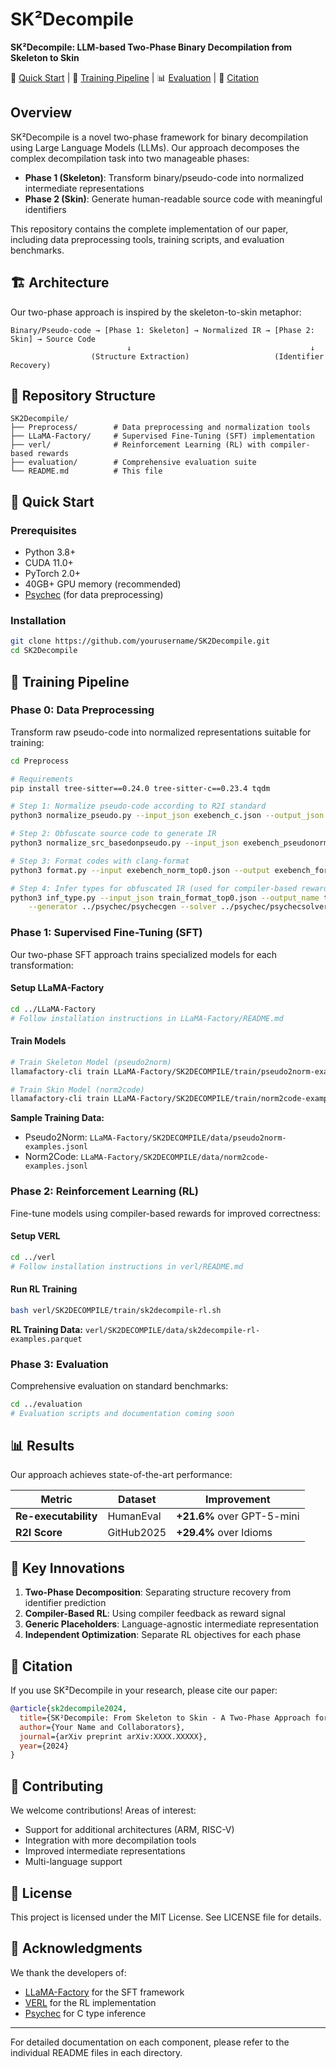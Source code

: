 # SK²Decompile

**SK²Decompile: LLM-based Two-Phase Binary Decompilation from Skeleton to Skin**

<p align="left">
    🚀&nbsp;<a href="#quick-start">Quick Start</a>
    | 🤖&nbsp;<a href="#training-pipeline">Training Pipeline</a>
    | 📊&nbsp;<a href="#evaluation">Evaluation</a>
    | 📝&nbsp;<a href="#citation">Citation</a>
</p>

## Overview

SK²Decompile is a novel two-phase framework for binary decompilation using Large Language Models (LLMs). Our approach decomposes the complex decompilation task into two manageable phases:

- **Phase 1 (Skeleton)**: Transform binary/pseudo-code into normalized intermediate representations
- **Phase 2 (Skin)**: Generate human-readable source code with meaningful identifiers

This repository contains the complete implementation of our paper, including data preprocessing tools, training scripts, and evaluation benchmarks.

## 🏗️ Architecture

Our two-phase approach is inspired by the skeleton-to-skin metaphor:

```
Binary/Pseudo-code → [Phase 1: Skeleton] → Normalized IR → [Phase 2: Skin] → Source Code
                          ↓                                        ↓
                  (Structure Extraction)                   (Identifier Recovery)
```

## 📁 Repository Structure

```
SK2Decompile/
├── Preprocess/        # Data preprocessing and normalization tools
├── LLaMA-Factory/     # Supervised Fine-Tuning (SFT) implementation
├── verl/              # Reinforcement Learning (RL) with compiler-based rewards
├── evaluation/        # Comprehensive evaluation suite
└── README.md          # This file
```

## 🚀 Quick Start

### Prerequisites

- Python 3.8+
- CUDA 11.0+
- PyTorch 2.0+
- 40GB+ GPU memory (recommended)
- [Psychec](https://github.com/ltcmelo/psychec.git) (for data preprocessing)

### Installation

```bash
git clone https://github.com/yourusername/SK2Decompile.git
cd SK2Decompile
```

## 🤖 Training Pipeline

### Phase 0: Data Preprocessing

Transform raw pseudo-code into normalized representations suitable for training:

```bash
cd Preprocess

# Requirements
pip install tree-sitter==0.24.0 tree-sitter-c==0.23.4 tqdm

# Step 1: Normalize pseudo-code according to R2I standard
python3 normalize_pseudo.py --input_json exebench_c.json --output_json exebench_pseudonorm.json --key_name pseudo

# Step 2: Obfuscate source code to generate IR
python3 normalize_src_basedonpseudo.py --input_json exebench_pseudonorm.json --output_json exebench_norm_top0.json --top 0 --pseudo pseudo_norm

# Step 3: Format codes with clang-format
python3 format.py --input exebench_norm_top0.json --output exebench_format_top0.json

# Step 4: Infer types for obfuscated IR (used for compiler-based rewards)
python3 inf_type.py --input_json train_format_top0.json --output_name train_format_top0_type \
    --generator ../psychec/psychecgen --solver ../psychec/psychecsolver-exe --split 2 --idx 0
```

### Phase 1: Supervised Fine-Tuning (SFT)

Our two-phase SFT approach trains specialized models for each transformation:

#### Setup LLaMA-Factory
```bash
cd ../LLaMA-Factory
# Follow installation instructions in LLaMA-Factory/README.md
```

#### Train Models
```bash
# Train Skeleton Model (pseudo2norm)
llamafactory-cli train LLaMA-Factory/SK2DECOMPILE/train/pseudo2norm-example.yaml

# Train Skin Model (norm2code)
llamafactory-cli train LLaMA-Factory/SK2DECOMPILE/train/norm2code-example.yaml
```

**Sample Training Data:**
- Pseudo2Norm: `LLaMA-Factory/SK2DECOMPILE/data/pseudo2norm-examples.jsonl`
- Norm2Code: `LLaMA-Factory/SK2DECOMPILE/data/norm2code-examples.jsonl`

### Phase 2: Reinforcement Learning (RL)

Fine-tune models using compiler-based rewards for improved correctness:

#### Setup VERL
```bash
cd ../verl
# Follow installation instructions in verl/README.md
```

#### Run RL Training
```bash
bash verl/SK2DECOMPILE/train/sk2decompile-rl.sh
```

**RL Training Data:** `verl/SK2DECOMPILE/data/sk2decompile-rl-examples.parquet`

### Phase 3: Evaluation

Comprehensive evaluation on standard benchmarks:

```bash
cd ../evaluation
# Evaluation scripts and documentation coming soon
```

## 📊 Results

Our approach achieves state-of-the-art performance:

| Metric | Dataset | Improvement |
|--------|---------|-------------|
| **Re-executability** | HumanEval | **+21.6%** over GPT-5-mini |
| **R2I Score** | GitHub2025 | **+29.4%** over Idioms |

## 🔬 Key Innovations

1. **Two-Phase Decomposition**: Separating structure recovery from identifier prediction
2. **Compiler-Based RL**: Using compiler feedback as reward signal
3. **Generic Placeholders**: Language-agnostic intermediate representation
4. **Independent Optimization**: Separate RL objectives for each phase

## 📄 Citation

If you use SK²Decompile in your research, please cite our paper:

```bibtex
@article{sk2decompile2024,
  title={SK²Decompile: From Skeleton to Skin - A Two-Phase Approach for Binary Decompilation},
  author={Your Name and Collaborators},
  journal={arXiv preprint arXiv:XXXX.XXXXX},
  year={2024}
}
```

## 🤝 Contributing

We welcome contributions! Areas of interest:
- Support for additional architectures (ARM, RISC-V)
- Integration with more decompilation tools
- Improved intermediate representations
- Multi-language support

## 📄 License

This project is licensed under the MIT License. See LICENSE file for details.

## 🙏 Acknowledgments

We thank the developers of:
- [LLaMA-Factory](https://github.com/hiyouga/LLaMA-Factory) for the SFT framework
- [VERL](https://github.com/volcengine/verl) for the RL implementation
- [Psychec](https://github.com/ltcmelo/psychec.git) for C type inference

---

For detailed documentation on each component, please refer to the individual README files in each directory.